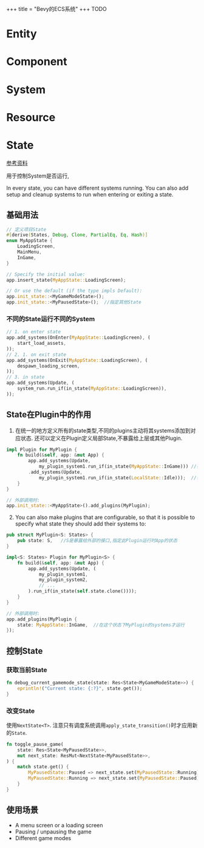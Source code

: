 +++
title = "Bevy的ECS系统"
+++
TODO
# Entity

# Component


# System

# Resource


# State
[参考资料](https://bevy-cheatbook.github.io/programming/states.html)

用于控制System是否运行,

In every state, you can have different systems running. You can also add setup and cleanup systems to run when entering or exiting a state.
## 基础用法
```rust
// 定义项目State
#[derive(States, Debug, Clone, PartialEq, Eq, Hash)]
enum MyAppState {
    LoadingScreen,
    MainMenu,
    InGame,
}

// Specify the initial value:
app.insert_state(MyAppState::LoadingScreen);

// Or use the default (if the type impls Default):
app.init_state::<MyGameModeState>();
app.init_state::<MyPausedState>();  //指定其他State
```

### 不同的State运行不同的System
```rust
// 1. on enter state
app.add_systems(OnEnter(MyAppState::LoadingScreen), (
    start_load_assets,
));
// 2. 1. on exit state
app.add_systems(OnExit(MyAppState::LoadingScreen), (
    despawn_loading_screen,
));
// 3. in state
app.add_systems(Update, (
    system_run.run_if(in_state(MyAppState::LoadingScreen)),
));
```

## State在Plugin中的作用
1. 在统一的地方定义所有的state类型,不同的plugins主动将其systems添加到对应状态.
还可以定义在Plugin定义局部State,不暴露给上层或其他Plugin.
```rust
impl Plugin for MyPlugin {
    fn build(&self, app: &mut App) {
        app.add_systems(Update, 
            my_plugin_system1.run_if(in_state(MyAppState::InGame))) //引入全局定义的State
        .add_systems(Update, 
            my_plugin_system1.run_if(in_state(LocalState::Idle)));  //引入局部定义的State
    }
}

// 外部调用时:
app.init_state::<MyAppState>().add_plugins(MyPlugin);
```
2. You can also make plugins that are configurable, so that it is possible to specify what state they should add their systems to:
```rust
pub struct MyPlugin<S: States> {
    pub state: S,   //S是暴露给外部的接口,指定此Plugin运行时App的状态
}

impl<S: States> Plugin for MyPlugin<S> {
    fn build(&self, app: &mut App) {
        app.add_systems(Update, (
            my_plugin_system1,
            my_plugin_system2,
            // ...
        ).run_if(in_state(self.state.clone())));
    }
}

// 外部调用时:
app.add_plugins(MyPlugin {
    state: MyAppState::InGame,  //在这个状态下MyPlugin的systems才运行
});
```
## 控制State

### 获取当前State
```rust
fn debug_current_gamemode_state(state: Res<State<MyGameModeState>>) {
    eprintln!("Current state: {:?}", state.get());
}
```

### 改变State
使用`NextState<T>`.
注意只有调度系统调用`apply_state_transition()`时才应用新的`State`.
```rust
fn toggle_pause_game(
    state: Res<State<MyPausedState>>,
    mut next_state: ResMut<NextState<MyPausedState>>,
) {
    match state.get() {
        MyPausedState::Paused => next_state.set(MyPausedState::Running),
        MyPausedState::Running => next_state.set(MyPausedState::Paused),
    }
}
```

## 使用场景
* A menu screen or a loading screen
* Pausing / unpausing the game
* Different game modes
